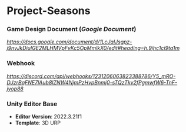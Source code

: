 # Project-Seasons

### Game Design Document (_Google Document_)
_https://docs.google.com/document/d/1LcJalJsgpz-j9nvJkDiuIGE2MLHMVpFvKc5OpMmlkX0/edit#heading=h.9jhc1ci9ta1m_

### Webhook
_https://discord.com/api/webhooks/1231206063823388786/Y5_mRO-DJzrBqFNE7lAub8IZNW4NjmPzHvpBnmj0-sTQzTkv2fPgmwfW6-TnF-jyop88_

### Unity Editor Base
- **Editor Version**: 2022.3.21f1
- **Template**: 3D URP
